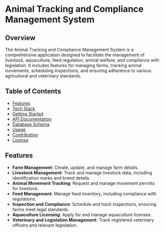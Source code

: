 # Animal Tracking and Compliance Management System

## Overview

The Animal Tracking and Compliance Management System is a comprehensive application designed to facilitate the management of livestock, aquaculture, feed regulation, animal welfare, and compliance with legislation. It includes features for managing farms, tracking animal movements, scheduling inspections, and ensuring adherence to various agricultural and veterinary standards.

## Table of Contents

- [Features](#features)
- [Tech Stack](#tech-stack)
- [Getting Started](#getting-started)
- [API Documentation](#api-documentation)
- [Database Schema](#database-schema)
- [Usage](#usage)
- [Contributing](#contributing)
- [License](#license)

## Features

- **Farm Management**: Create, update, and manage farm details.
- **Livestock Management**: Track and manage livestock data, including identification marks and breed details.
- **Animal Movement Tracking**: Request and manage movement permits for livestock.
- **Feed Management**: Manage feed inventory, including compliance with regulations.
- **Inspection and Compliance**: Schedule and track inspections, ensuring farms meet legal standards.
- **Aquaculture Licensing**: Apply for and manage aquaculture licenses.
- **Veterinary and Legislation Management**: Track registered veterinary officers and relevant legislation.
